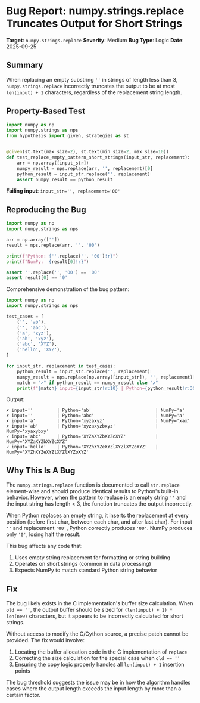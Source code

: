 # Bug Report: numpy.strings.replace Truncates Output for Short Strings

**Target**: `numpy.strings.replace`
**Severity**: Medium
**Bug Type**: Logic
**Date**: 2025-09-25

## Summary

When replacing an empty substring `''` in strings of length less than 3, `numpy.strings.replace` incorrectly truncates the output to be at most `len(input) + 1` characters, regardless of the replacement string length.

## Property-Based Test

```python
import numpy as np
import numpy.strings as nps
from hypothesis import given, strategies as st


@given(st.text(max_size=2), st.text(min_size=2, max_size=10))
def test_replace_empty_pattern_short_strings(input_str, replacement):
    arr = np.array([input_str])
    numpy_result = nps.replace(arr, '', replacement)[0]
    python_result = input_str.replace('', replacement)
    assert numpy_result == python_result
```

**Failing input**: `input_str='', replacement='00'`

## Reproducing the Bug

```python
import numpy as np
import numpy.strings as nps

arr = np.array([''])
result = nps.replace(arr, '', '00')

print(f"Python: {''.replace('', '00')!r}")
print(f"NumPy:  {result[0]!r}")

assert ''.replace('', '00') == '00'
assert result[0] == '0'
```

Comprehensive demonstration of the bug pattern:

```python
import numpy as np
import numpy.strings as nps

test_cases = [
    ('', 'ab'),
    ('', 'abc'),
    ('a', 'xyz'),
    ('ab', 'xyz'),
    ('abc', 'XYZ'),
    ('hello', 'XYZ'),
]

for input_str, replacement in test_cases:
    python_result = input_str.replace('', replacement)
    numpy_result = nps.replace(np.array([input_str]), '', replacement)[0]
    match = "✓" if python_result == numpy_result else "✗"
    print(f"{match} input={input_str!r:10} | Python={python_result!r:30} | NumPy={numpy_result!r}")
```

Output:
```
✗ input=''         | Python='ab'                        | NumPy='a'
✗ input=''         | Python='abc'                       | NumPy='a'
✗ input='a'        | Python='xyzaxyz'                   | NumPy='xax'
✗ input='ab'       | Python='xyzaxyzbxyz'               | NumPy='xyaxybxy'
✓ input='abc'      | Python='XYZaXYZbXYZcXYZ'           | NumPy='XYZaXYZbXYZcXYZ'
✓ input='hello'    | Python='XYZhXYZeXYZlXYZlXYZoXYZ'   | NumPy='XYZhXYZeXYZlXYZlXYZoXYZ'
```

## Why This Is A Bug

The `numpy.strings.replace` function is documented to call `str.replace` element-wise and should produce identical results to Python's built-in behavior. However, when the pattern to replace is an empty string `''` and the input string has length < 3, the function truncates the output incorrectly.

When Python replaces an empty string, it inserts the replacement at every position (before first char, between each char, and after last char). For input `''` and replacement `'00'`, Python correctly produces `'00'`. NumPy produces only `'0'`, losing half the result.

This bug affects any code that:
1. Uses empty string replacement for formatting or string building
2. Operates on short strings (common in data processing)
3. Expects NumPy to match standard Python string behavior

## Fix

The bug likely exists in the C implementation's buffer size calculation. When `old == ''`, the output buffer should be sized for `(len(input) + 1) * len(new)` characters, but it appears to be incorrectly calculated for short strings.

Without access to modify the C/Cython source, a precise patch cannot be provided. The fix would involve:

1. Locating the buffer allocation code in the C implementation of `replace`
2. Correcting the size calculation for the special case when `old == ''`
3. Ensuring the copy logic properly handles all `len(input) + 1` insertion points

The bug threshold suggests the issue may be in how the algorithm handles cases where the output length exceeds the input length by more than a certain factor.
